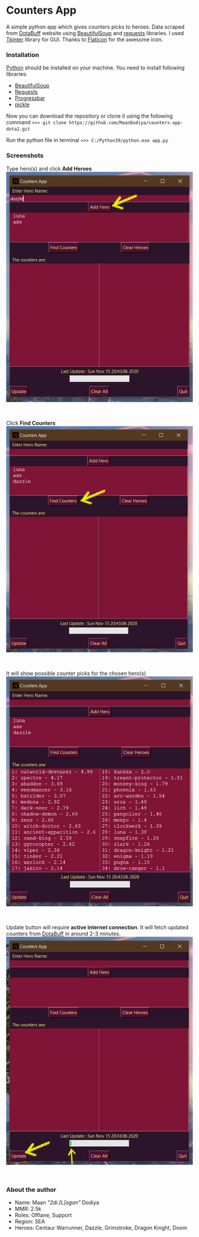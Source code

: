 # Counters App

A simple python app which gives counters picks to heroes. Data scraped from [DotaBuff](https://https://www.dotabuff.com/) website using [BeautifulSoup](https://pypi.org/project/beautifulsoup4/) and [requests](https://pypi.org/project/requests/) libraries. I used [Tkinter](https://docs.python.org/3/library/tkinter.html) library for GUI. Thanks to [Flaticon](https://flaticon.com/free-icon/dota-2_871499) for the awesome icon.

### Installation

[Python]() should be installed on your machine.
You need to install following libraries:

- [BeautifulSoup](https://pypi.org/project/beautifulsoup4/)
- [Requests](https://pypi.org/project/requests/)
- [Progressbar](https://pypi.org/project/progressbar/)
- [pickle](https://pypi.org/project/pickle5/)

Now you can download the repository or clone it using the following command
`>>> git clone https://github.com/MaanDodiya/counters-app-dota2.git`

Run the python file in terminal
`>>> C:/Python39/python.exe app.py`

### Screenshots

Type hero(s) and click **Add Heroes**
<img src="images/1.jpg">

<br>

Click **Find Counters**
<img src="images/2.jpg">

<br>

It will show possible counter picks for the chosen hero(s)
<img src="images/3.jpg">

<br>

Update button will require **active internet connection**. It will fetch updated counters from [DotaBuff](https://https://www.dotabuff.com/) in around 2-3 minutes.
<img src="images/4.jpg">

<br>

### About the author

- Name: Maan _"2di.[L]ogan"_ Dodiya
- MMR: 2.5k
- Roles: Offlane, Support
- Region: SEA
- Heroes: Centaur Warrunner, Dazzle, Grimstroke, Dragon Knight, Doom
